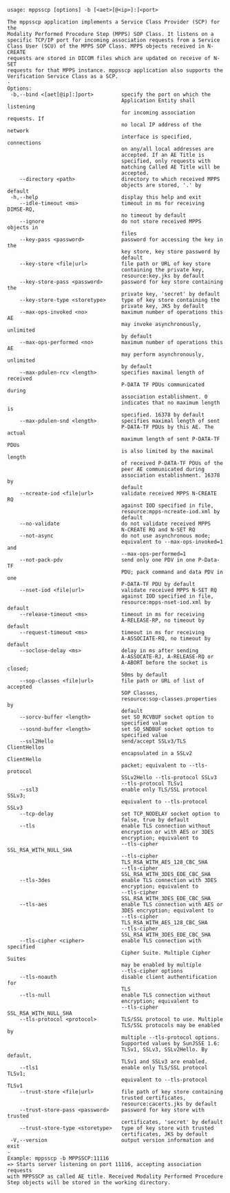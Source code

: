     usage: mppsscp [options] -b [<aet>[@<ip>]:]<port>
    
    The mppsscp application implements a Service Class Provider (SCP) for the
    Modality Performed Procedure Step (MPPS) SOP Class. It listens on a
    specific TCP/IP port for incoming association requests from a Service
    Class User (SCU) of the MPPS SOP Class. MPPS objects received in N-CREATE
    requests are stored in DICOM files which are updated on receive of N-SET
    requests for that MPPS instance. mppsscp application also supports the
    Verification Service Class as a SCP.
    -
    Options:
     -b,--bind <[aet[@ip]:]port>         specify the port on which the
                                         Application Entity shall listening
                                         for incoming association requests. If
                                         no local IP address of the network
                                         interface is specified, connections
                                         on any/all local addresses are
                                         accepted. If an AE Title is
                                         specified, only requests with
                                         matching Called AE Title will be
                                         accepted.
        --directory <path>               directory to which received MPPS
                                         objects are stored, '.' by default
     -h,--help                           display this help and exit
        --idle-timeout <ms>              timeout in ms for receiving DIMSE-RQ,
                                         no timeout by default
        --ignore                         do not store received MPPS objects in
                                         files
        --key-pass <password>            password for accessing the key in the
                                         key store, key store password by
                                         default
        --key-store <file|url>           file path or URL of key store
                                         containing the private key,
                                         resource:key.jks by default
        --key-store-pass <password>      password for key store containing the
                                         private key, 'secret' by default
        --key-store-type <storetype>     type of key store containing the
                                         private key, JKS by default
        --max-ops-invoked <no>           maximum number of operations this AE
                                         may invoke asynchronously, unlimited
                                         by default
        --max-ops-performed <no>         maximum number of operations this AE
                                         may perform asynchronously, unlimited
                                         by default
        --max-pdulen-rcv <length>        specifies maximal length of received
                                         P-DATA TF PDUs communicated during
                                         association establishment. 0
                                         indicates that no maximum length is
                                         specified. 16378 by default
        --max-pdulen-snd <length>        specifies maximal length of sent
                                         P-DATA-TF PDUs by this AE. The actual
                                         maximum length of sent P-DATA-TF PDUs
                                         is also limited by the maximal length
                                         of received P-DATA-TF PDUs of the
                                         peer AE communicated during
                                         association establishment. 16378 by
                                         default
        --ncreate-iod <file|url>         validate received MPPS N-CREATE RQ
                                         against IOD specified in file,
                                         resource:mpps-ncreate-iod.xml by
                                         default
        --no-validate                    do not validate received MPPS
                                         N-CREATE RQ and N-SET RQ
        --not-async                      do not use asynchronous mode;
                                         equivalent to --max-ops-invoked=1 and
                                         --max-ops-performed=1
        --not-pack-pdv                   send only one PDV in one P-Data-TF
                                         PDU; pack command and data PDV in one
                                         P-DATA-TF PDU by default
        --nset-iod <file|url>            validate received MPPS N-SET RQ
                                         against IOD specified in file,
                                         resource:mpps-nset-iod.xml by default
        --release-timeout <ms>           timeout in ms for receiving
                                         A-RELEASE-RP, no timeout by default
        --request-timeout <ms>           timeout in ms for receiving
                                         A-ASSOCIATE-RQ, no timeout by default
        --soclose-delay <ms>             delay in ms after sending
                                         A-ASSOCATE-RJ, A-RELEASE-RQ or
                                         A-ABORT before the socket is closed;
                                         50ms by default
        --sop-classes <file|url>         file path or URL of list of accepted
                                         SOP Classes,
                                         resource:sop-classes.properties by
                                         default
        --sorcv-buffer <length>          set SO_RCVBUF socket option to
                                         specified value
        --sosnd-buffer <length>          set SO_SNDBUF socket option to
                                         specified value
        --ssl2Hello                      send/accept SSLv3/TLS ClientHellos
                                         encapsulated in a SSLv2 ClientHello
                                         packet; equivalent to --tls-protocol
                                         SSLv2Hello --tls-protocol SSLv3
                                         --tls-protocol TLSv1
        --ssl3                           enable only TLS/SSL protocol SSLv3;
                                         equivalent to --tls-protocol SSLv3
        --tcp-delay                      set TCP_NODELAY socket option to
                                         false, true by default
        --tls                            enable TLS connection without
                                         encryption or with AES or 3DES
                                         encryption; equivalent to
                                         --tls-cipher SSL_RSA_WITH_NULL_SHA
                                         --tls-cipher
                                         TLS_RSA_WITH_AES_128_CBC_SHA
                                         --tls-cipher
                                         SSL_RSA_WITH_3DES_EDE_CBC_SHA
        --tls-3des                       enable TLS connection with 3DES
                                         encryption; equivalent to
                                         --tls-cipher
                                         SSL_RSA_WITH_3DES_EDE_CBC_SHA
        --tls-aes                        enable TLS connection with AES or
                                         3DES encryption; equivalent to
                                         --tls-cipher
                                         TLS_RSA_WITH_AES_128_CBC_SHA
                                         --tls-cipher
                                         SSL_RSA_WITH_3DES_EDE_CBC_SHA
        --tls-cipher <cipher>            enable TLS connection with specified
                                         Cipher Suite. Multiple Cipher Suites
                                         may be enabled by multiple
                                         --tls-cipher options
        --tls-noauth                     disable client authentification for
                                         TLS
        --tls-null                       enable TLS connection without
                                         encryption; equivalent to
                                         --tls-cipher SSL_RSA_WITH_NULL_SHA
        --tls-protocol <protocol>        TLS/SSL protocol to use. Multiple
                                         TLS/SSL protocols may be enabled by
                                         multiple --tls-protocol options.
                                         Supported values by SunJSSE 1.6:
                                         TLSv1, SSLv3, SSLv2Hello. By default,
                                         TLSv1 and SSLv3 are enabled.
        --tls1                           enable only TLS/SSL protocol TLSv1;
                                         equivalent to --tls-protocol TLSv1
        --trust-store <file|url>         file path of key store containing
                                         trusted certificates,
                                         resource:cacerts.jks by default
        --trust-store-pass <password>    password for key store with trusted
                                         certificates, 'secret' by default
        --trust-store-type <storetype>   type of key store with trusted
                                         certificates, JKS by default
     -V,--version                        output version information and exit
    -
    Example: mppsscp -b MPPSSCP:11116
    => Starts server listening on port 11116, accepting association requests
    with MPPSSCP as called AE title. Received Modality Performed Procedure
    Step objects will be stored in the working directory.
